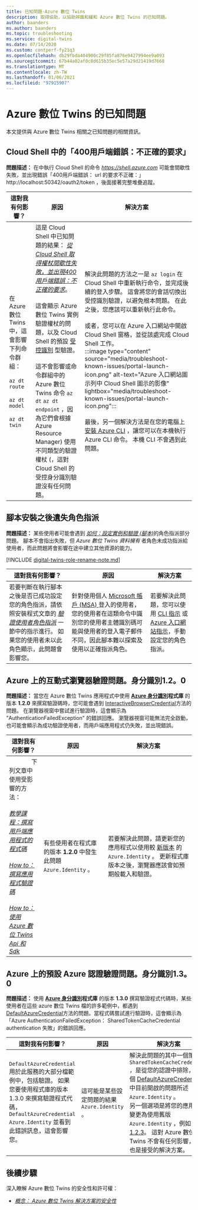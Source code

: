 ```yaml
---
title: 已知問題-Azure 數位 Twins
description: 取得協助，以協助辨識和緩和 Azure 數位 Twins 的已知問題。
author: baanders
ms.author: baanders
ms.topic: troubleshooting
ms.service: digital-twins
ms.date: 07/14/2020
ms.custom: contperf-fy21q3
ms.openlocfilehash: db29fbda404900c29f85fa876e9427994ee9a093
ms.sourcegitcommit: 67b44a02af0c8d615b35ec5e57a29d21419d7668
ms.translationtype: MT
ms.contentlocale: zh-TW
ms.lasthandoff: 01/06/2021
ms.locfileid: "97915907"
---
```

# <a name="known-issues-in-azure-digital-twins"></a>Azure 數位 Twins 的已知問題

本文提供與 Azure 數位 Twins 相關之已知問題的相關資訊。

## <a name="400-client-error-bad-request-in-cloud-shell"></a>Cloud Shell 中的「400用戶端錯誤：不正確的要求」

**問題描述：** 在中執行 Cloud Shell 的命令 *https://shell.azure.com* 可能會間歇性失敗，並出現錯誤「400用戶端錯誤： url 的要求不正確：」 http://localhost:50342/oauth2/token ，後面接著完整堆疊追蹤。

| 這對我有何影響？ | 原因 | 解決方案 |
| --- | --- | --- |
| 在 &nbsp; Azure &nbsp; 數位 &nbsp; Twins 中，這會影響下列命令群組：<br><br>`az dt route`<br><br>`az dt model`<br><br>`az dt twin` | 這是 Cloud Shell 中已知問題的結果： [*從 Cloud Shell 取得權杖間歇性失敗，並出現400用戶端錯誤：不正確的要求*](https://github.com/Azure/azure-cli/issues/11749)。<br><br>這會顯示 Azure 數位 Twins 實例驗證權杖的問題，以及 Cloud Shell 的預設 [受控識別](../active-directory/managed-identities-azure-resources/overview.md) 型驗證。 <br><br>這不會影響或命令群組中的 Azure 數位 Twins 命令 `az dt` `az dt endpoint` ，因為它們會根據 Azure Resource Manager) 使用不同類型的驗證權杖 (，這對 Cloud Shell 的受控身分識別驗證沒有任何問題。 | 解決此問題的方法之一是 `az login` 在 Cloud Shell 中重新執行命令，並完成後續的登入步驟。 這會將您的會話切換出受控識別驗證，以避免根本問題。 在此之後，您應該可以重新執行此命令。<br><br>或者，您可以在 Azure 入口網站中開啟 Cloud Shell 窗格，並從該處完成 Cloud Shell 工作。<br>:::image type="content" source="media/troubleshoot-known-issues/portal-launch-icon.png" alt-text="Azure 入口網站圖示列中 Cloud Shell 圖示的影像" lightbox="media/troubleshoot-known-issues/portal-launch-icon.png":::<br><br>最後，另一個解決方法是在您的電腦上 [安裝 Azure CLI](/cli/azure/install-azure-cli?view=azure-cli-latest&preserve-view=true) ，讓您可以在本機執行 Azure CLI 命令。 本機 CLI 不會遇到此問題。 |


## <a name="missing-role-assignment-after-scripted-setup"></a>腳本安裝之後遺失角色指派

**問題描述：** 某些使用者可能會遇到 [*如何：設定實例和驗證 (腳本)*](how-to-set-up-instance-scripted.md)的角色指派部分問題。 腳本不會指出失敗，但 *Azure 數位 Twins 資料擁有* 者角色未成功指派給使用者，而此問題將會影響在途中建立其他資源的能力。

[!INCLUDE [digital-twins-role-rename-note.md](../../includes/digital-twins-role-rename-note.md)]

| 這對我有何影響？ | 原因 | 解決方案 |
| --- | --- | --- |
| 若要判斷在執行腳本之後是否已成功設定您的角色指派，請依照安裝程式文章的 [*驗證使用者角色指派*](how-to-set-up-instance-scripted.md#verify-user-role-assignment) 一節中的指示進行。 如果您的使用者未以此角色顯示，此問題會影響您。 | 針對使用個人 [Microsoft 帳戶 (MSA) ](https://account.microsoft.com/account)登入的使用者，您的使用者在這類命令中識別您的使用者主體識別碼可能與使用者的登入電子郵件不同，因此腳本難以探索及使用以正確指派角色。 | 若要解決此問題，您可以使用 [CLI 指示](how-to-set-up-instance-cli.md#set-up-user-access-permissions) 或 [Azure 入口網站指示](how-to-set-up-instance-portal.md#set-up-user-access-permissions)，手動設定您的角色指派。 |

## <a name="issue-with-interactive-browser-authentication-on-azureidentity-120"></a>Azure 上的互動式瀏覽器驗證問題。身分識別1.2。0

**問題描述：** 當您在 Azure 數位 Twins 應用程式中使用 **[Azure 身分識別](/dotnet/api/azure.identity?view=azure-dotnet&preserve-view=true)程式庫** 的版本 **1.2.0** 來撰寫驗證碼時，您可能會遇到 [InteractiveBrowserCredential](/dotnet/api/azure.identity.interactivebrowsercredential?view=azure-dotnet&preserve-view=true)方法的問題。 在瀏覽器視窗中嘗試進行驗證時，這會顯示為 "AuthenticationFailedException" 的錯誤回應。 瀏覽器視窗可能無法完全啟動，也可能會顯示為成功驗證使用者，而用戶端應用程式仍失敗，並出現錯誤。

| 這對我有何影響？ | 原因 | 解決方案 |
| --- | --- | --- |
| &nbsp; &nbsp; &nbsp; &nbsp; &nbsp; &nbsp; &nbsp; 下列文章中使用受影響的方法：<br><br>[*教學課程：撰寫用戶端應用程式的程式碼*](tutorial-code.md)<br><br>[*How to：撰寫應用程式驗證碼*](how-to-authenticate-client.md)<br><br>[*How to：使用 Azure 數位 Twins Api 和 Sdk*](how-to-use-apis-sdks.md) | 有些使用者在程式庫的版本 **1.2.0** 中發生此問題 `Azure.Identity` 。 | 若要解決此問題，請更新您的應用程式以使用較 [新版本](https://www.nuget.org/packages/Azure.Identity) 的 `Azure.Identity` 。 更新程式庫版本之後，瀏覽器應該會如預期般載入和驗證。 |

## <a name="issue-with-default-azure-credential-authentication-on-azureidentity-130"></a>Azure 上的預設 Azure 認證驗證問題。身分識別1.3。0

**問題描述：** 使用 **[Azure 身分識別](/dotnet/api/azure.identity?view=azure-dotnet&preserve-view=true)程式庫** 的版本 **1.3.0** 撰寫驗證程式代碼時，某些使用者在這些 azure 數位 Twins 檔的許多範例中，都遇到 [DefaultAzureCredential](/dotnet/api/azure.identity.defaultazurecredential?view=azure-dotnet?view=azure-dotnet&preserve-view=true)方法的問題。當程式碼嘗試進行驗證時，這會顯示為「Azure AuthenticationFailedException： SharedTokenCacheCredential authentication 失敗」的錯誤回應。

| 這對我有何影響？ | 原因 | 解決方案 |
| --- | --- | --- |
| `DefaultAzureCredential` 用於此服務的大部分檔範例中，包括驗證。 如果您要使用程式庫的版本1.3.0 來撰寫驗證程式代碼， `DefaultAzureCredential` `Azure.Identity` 並看到此錯誤訊息，這會影響您。 | 這可能是某些設定問題的結果 `Azure.Identity` 。 | 解決此問題的其中一個策略 `SharedTokenCacheCredential` ，是從您的認證中排除，如這個 [DefaultAzureCredential](https://github.com/Azure/azure-sdk/issues/1970) 中目前開啟的問題所述 `Azure.Identity` 。<br>另一個選項是將您的應用程式變更為使用舊版 `Azure.Identity` ，例如 [版本 1.2.3](https://www.nuget.org/packages/Azure.Identity/1.2.3)。 這對 Azure 數位 Twins 不會有任何影響，因此也是接受的解決方案。 |

## <a name="next-steps"></a>後續步驟

深入瞭解 Azure 數位 Twins 的安全性和許可權：
* [*概念： Azure 數位 Twins 解決方案的安全性*](concepts-security.md)